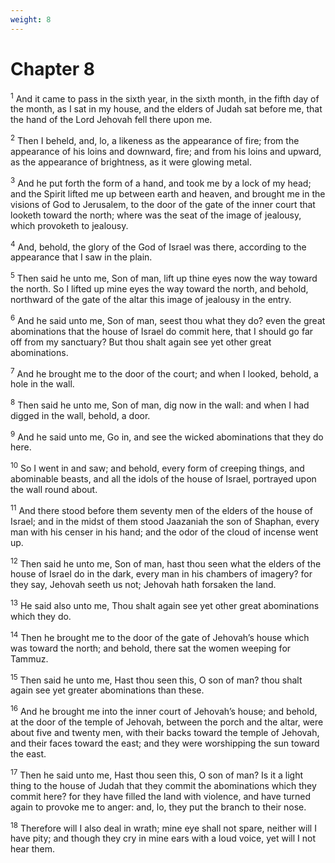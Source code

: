 ```yaml
---
weight: 8
---
```


# Chapter 8

<sup>1</sup> And it came to pass in the sixth year, in the sixth month, in the fifth day of the month, as I sat in my house, and the elders of Judah sat before me, that the hand of the Lord Jehovah fell there upon me. 

<sup>2</sup> Then I beheld, and, lo, a likeness as the appearance of fire; from the appearance of his loins and downward, fire; and from his loins and upward, as the appearance of brightness, as it were glowing metal. 

<sup>3</sup> And he put forth the form of a hand, and took me by a lock of my head; and the Spirit lifted me up between earth and heaven, and brought me in the visions of God to Jerusalem, to the door of the gate of the inner court that looketh toward the north; where was the seat of the image of jealousy, which provoketh to jealousy. 

<sup>4</sup> And, behold, the glory of the God of Israel was there, according to the appearance that I saw in the plain. 

<sup>5</sup> Then said he unto me, Son of man, lift up thine eyes now the way toward the north. So I lifted up mine eyes the way toward the north, and behold, northward of the gate of the altar this image of jealousy in the entry. 

<sup>6</sup> And he said unto me, Son of man, seest thou what they do? even the great abominations that the house of Israel do commit here, that I should go far off from my sanctuary? But thou shalt again see yet other great abominations. 

<sup>7</sup> And he brought me to the door of the court; and when I looked, behold, a hole in the wall. 

<sup>8</sup> Then said he unto me, Son of man, dig now in the wall: and when I had digged in the wall, behold, a door. 

<sup>9</sup> And he said unto me, Go in, and see the wicked abominations that they do here. 

<sup>10</sup> So I went in and saw; and behold, every form of creeping things, and abominable beasts, and all the idols of the house of Israel, portrayed upon the wall round about. 

<sup>11</sup> And there stood before them seventy men of the elders of the house of Israel; and in the midst of them stood Jaazaniah the son of Shaphan, every man with his censer in his hand; and the odor of the cloud of incense went up. 

<sup>12</sup> Then said he unto me, Son of man, hast thou seen what the elders of the house of Israel do in the dark, every man in his chambers of imagery? for they say, Jehovah seeth us not; Jehovah hath forsaken the land. 

<sup>13</sup> He said also unto me, Thou shalt again see yet other great abominations which they do. 

<sup>14</sup> Then he brought me to the door of the gate of Jehovah’s house which was toward the north; and behold, there sat the women weeping for Tammuz. 

<sup>15</sup> Then said he unto me, Hast thou seen this, O son of man? thou shalt again see yet greater abominations than these. 

<sup>16</sup> And he brought me into the inner court of Jehovah’s house; and behold, at the door of the temple of Jehovah, between the porch and the altar, were about five and twenty men, with their backs toward the temple of Jehovah, and their faces toward the east; and they were worshipping the sun toward the east. 

<sup>17</sup> Then he said unto me, Hast thou seen this, O son of man? Is it a light thing to the house of Judah that they commit the abominations which they commit here? for they have filled the land with violence, and have turned again to provoke me to anger: and, lo, they put the branch to their nose. 

<sup>18</sup> Therefore will I also deal in wrath; mine eye shall not spare, neither will I have pity; and though they cry in mine ears with a loud voice, yet will I not hear them. 


